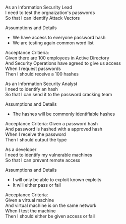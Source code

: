 As an Information Security Lead  
I need to test the orgnaization's passwords    
So that I can identify Attack Vectors  

Assumptions and Details  

* We have access to everyone password hash  
* We are testing again common word list  

Acceptance Critieria:   
Given there are 100 employees in Active Directory  
And Security Operations have agreed to give us access    
When I request passwords  
Then I should receive a 100 hashes  


As an Information Security Analyst  
I need to identify an hash  
So that I can send it to the password cracking team    

Assumptions and Details    

* The hashes will be commonly identifiable hashes  

Acceptance Criteria:
Given a password hash   
And password is hashed with a approved hash    
When I receive the password  
Then I should output the type 

As a developer  
I need to identify my vulnerable machines  
So that I can prevent remote access  

Assumptions and Details  
* I will only be able to exploit known exploits  
* It will either pass or fail  

Acceptance Criteria:  
Given a virtual machine  
And virtual machine is on the same network  
When I test the machine  
Then I should either be given access or fail  


